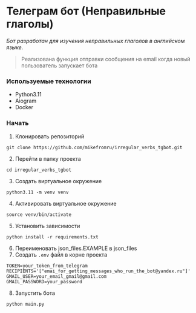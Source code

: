 # Телеграм бот (Неправильные глаголы)
<i>Бот разработан для изучения неправильных глаголов в английском языке.</i>

>Реализована функция отправки сообщения на email когда новый пользователь запускает бота

### Используемые технологии
- Python3.11
- Aiogram
- Docker

### Начать
1. Клонировать репозиторий
```
git clone https://github.com/mikefromru/irregular_verbs_tgbot.git
```
2. Перейти в папку проекта
```
cd irregular_verbs_tgbot
```
3. Создать виртуальное окружение
```
python3.11 -m venv venv
```
4. Активировать виртуальное окружение
```
source venv/bin/activate
```
5. Установить зависимости
```
python install -r requirements.txt
```
6. Переименовать json_files.EXAMPLE в json_files
7. Создать `.env` файл в корне проекта
```
TOKEN=your_token_from_telegram
RECIPIENTS='["emai_for_getting_messages_who_run_the_bot@yandex.ru"]'
GMAIL_USER=your_email_gmail@gmail.com
GMAIL_PASSWORD=your_password
```
8. Запустить бота
```
python main.py
```

